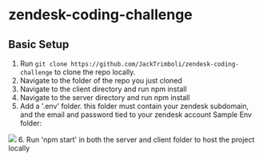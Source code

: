 # zendesk-coding-challenge
## Basic Setup 
1. Run `git clone https://github.com/JackTrimboli/zendesk-coding-challenge` to clone the repo locally.
2. Navigate to the folder of the repo you just cloned
3. Navigate to the client directory and run npm install
4. Navigate to the server directory and run npm install
5. Add a '.env' folder. this folder must contain your zendesk subdomain, and the email and password tied to your zendesk account
Sample Env folder:
<img src="https://github.com/JackTrimboli/zendesk-coding-challenge/tree/main/Readme-img/'Screen Shot 2021-11-29 at 7.49.43 AM.png'">
6. Run 'npm start' in both the server and client folder to host the project locally
